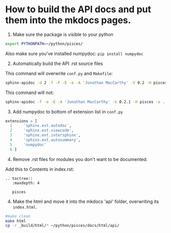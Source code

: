 # How to build the API docs and put them into the mkdocs pages.

1. Make sure the package is visible to your python

```bash
export PYTHONPATH=~/python/pisces/
```

Also make sure you've installed numpydoc: `pip install numpydoc`


2. Automatically build the API .rst source files

This command will overwrite `conf.py` and `Makefile`:
```bash
sphinx-apidoc -d 2 -f -F -E -e -A 'Jonathan MacCarthy' -V 0.2 -H pisces -o . ~/python/pisces/pisces ~/python/pisces/pisces/io/flatfile.py
```

This command will not:
```bash
sphinx-apidoc -f -e -E -A 'Jonathan MacCarthy' -V 0.2.1 -H pisces -o . ~/python/pisces/pisces ~/python/pisces/pisces/io/flatfile.py
```


3. Add numpydoc to bottom of extension list in `conf.py`

```python
extensions = [                                                                                      
  1     'sphinx.ext.autodoc',                                                                           
  2     'sphinx.ext.viewcode',                                                                          
  3     'sphinx.ext.intersphinx',                                                                       
  4     'sphinx.ext.autosummary',                                                                       
  5     'numpydoc'                                                                                      
  6 ]    
```

4. Remove .rst files for modules you don't want to be documented.

Add this to Contents in index.rst:

```
.. toctree::                                                                                           
   :maxdepth: 4                                                                                        
                                                                                                       
   pisces    
```


4. Make the html and move it into the mkdocs 'api' folder, overwriting its `index.html`.

```bash
#make clean
make html
cp -r _build/html/* ~/python/pisces/docs/html/api/
```

